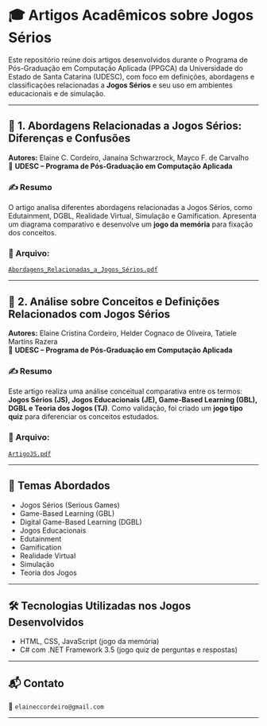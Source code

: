 # 🎓 Artigos Acadêmicos sobre Jogos Sérios

Este repositório reúne dois artigos desenvolvidos durante o Programa de Pós-Graduação em Computação Aplicada (PPGCA) da Universidade do Estado de Santa Catarina (UDESC), com foco em definições, abordagens e classificações relacionadas a **Jogos Sérios** e seu uso em ambientes educacionais e de simulação.

---

## 📄 1. Abordagens Relacionadas a Jogos Sérios: Diferenças e Confusões

**Autores:** Elaine C. Cordeiro, Janaína Schwarzrock, Mayco F. de Carvalho  
📍 **UDESC – Programa de Pós-Graduação em Computação Aplicada**

### ✍️ Resumo
O artigo analisa diferentes abordagens relacionadas a Jogos Sérios, como Edutainment, DGBL, Realidade Virtual, Simulação e Gamification. Apresenta um diagrama comparativo e desenvolve um **jogo da memória** para fixação dos conceitos.

### 📎 Arquivo:
[`Abordagens_Relacionadas_a_Jogos_Sérios.pdf`](./Abordagens%20Relacionadas%20a%20Jogos%20Sérios%20-%20Diferenças%20e%20Confusões.pdf)

---

## 📄 2. Análise sobre Conceitos e Definições Relacionados com Jogos Sérios

**Autores:** Elaine Cristina Cordeiro, Helder Cognaco de Oliveira, Tatiele Martins Razera  
📍 **UDESC – Programa de Pós-Graduação em Computação Aplicada**

### ✍️ Resumo
Este artigo realiza uma análise conceitual comparativa entre os termos: **Jogos Sérios (JS), Jogos Educacionais (JE), Game-Based Learning (GBL), DGBL e Teoria dos Jogos (TJ)**. Como validação, foi criado um **jogo tipo quiz** para diferenciar os conceitos estudados.

### 📎 Arquivo:
[`ArtigoJS.pdf`](./ArtigoJS.pdf)

---

## 🧠 Temas Abordados

- Jogos Sérios (Serious Games)
- Game-Based Learning (GBL)
- Digital Game-Based Learning (DGBL)
- Jogos Educacionais
- Edutainment
- Gamification
- Realidade Virtual
- Simulação
- Teoria dos Jogos

---

## 🛠️ Tecnologias Utilizadas nos Jogos Desenvolvidos

- HTML, CSS, JavaScript (jogo da memória)
- C# com .NET Framework 3.5 (jogo quiz de perguntas e respostas)

---

## 📬 Contato

📧 `elaineccordeiro@gmail.com`

---
